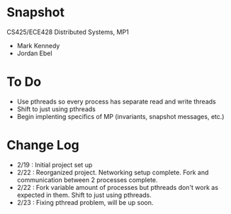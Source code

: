 Snapshot
========

CS425/ECE428 Distributed Systems, MP1

 - Mark Kennedy
 - Jordan Ebel

To Do
=====
 - Use pthreads so every process has separate read and write threads
 - Shift to just using pthreads
 - Begin implenting specifics of MP (invariants, snapshot messages, etc.)

Change Log
==========
 - 2/19 : Initial project set up
 - 2/22 : Reorganized project.  Networking setup complete.  Fork and communication between 2 processes complete.
 - 2/22 : Fork variable amount of processes but pthreads don't work as expected in them. Shift to just using pthreads.
 - 2/23 : Fixing pthread problem, will be up soon.

